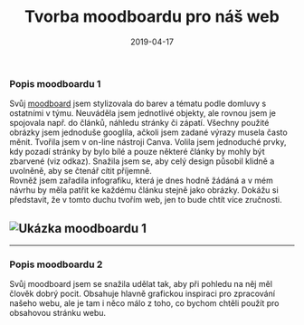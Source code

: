 ﻿---
title:  "Tvorba moodboardu pro náš web"
date:   2019-04-17
tags: 
    - moodboard
    - web
    - hugo
---
### Popis moodboardu 1
Svůj [moodboard](http://www.gomoodboard.com/boards/IVoC4guJ/edit) jsem stylizovala do barev a tématu podle domluvy s ostatními v týmu. Neuváděla jsem jednotlivé objekty, ale rovnou jsem je spojovala např. do článků, náhledu stránky či zápatí. Všechny použité obrázky jsem jednoduše googlila, ačkoli jsem zadané výrazy musela často měnit. Tvořila jsem v on-line nástroji Canva. Volila jsem jednoduché prvky, kdy pozadí stránky by bylo bílé a pouze některé články by mohly být zbarvené (viz odkaz). Snažila jsem se, aby celý design působil klidně a uvolněně, aby se čtenář cítit příjemně.  
Rovněž jsem zařadila infografiku, která je dnes hodně žádáná a v mém návrhu by měla patřit ke každému článku stejně jako obrázky. Dokážu si představit, že v tomto duchu tvořím web, jen to bude chtít více zručnosti.

![Ukázka moodboardu 1](https://www.pinterest.com/pin/661325526511852419/)
---







---
### Popis moodboardu 2
Svůj moodboard jsem se snažila udělat tak, aby při pohledu na něj měl člověk dobrý pocit. Obsahuje hlavně grafickou inspiraci pro zpracování našeho webu, ale je tam i něco málo z toho, co bychom chtěli použít pro obsahovou stránku webu.